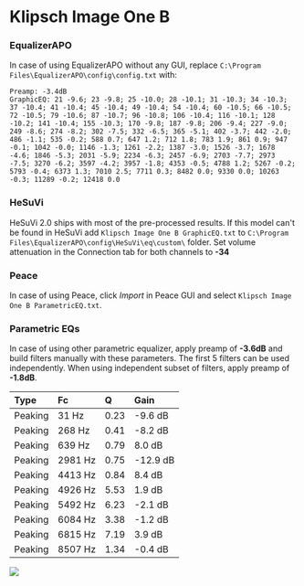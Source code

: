 # Klipsch Image One B

### EqualizerAPO
In case of using EqualizerAPO without any GUI, replace `C:\Program Files\EqualizerAPO\config\config.txt`
with:
```
Preamp: -3.4dB
GraphicEQ: 21 -9.6; 23 -9.8; 25 -10.0; 28 -10.1; 31 -10.3; 34 -10.3; 37 -10.4; 41 -10.4; 45 -10.4; 49 -10.4; 54 -10.4; 60 -10.5; 66 -10.5; 72 -10.5; 79 -10.6; 87 -10.7; 96 -10.8; 106 -10.4; 116 -10.1; 128 -10.2; 141 -10.4; 155 -10.3; 170 -9.8; 187 -9.8; 206 -9.4; 227 -9.0; 249 -8.6; 274 -8.2; 302 -7.5; 332 -6.5; 365 -5.1; 402 -3.7; 442 -2.0; 486 -1.1; 535 -0.2; 588 0.7; 647 1.2; 712 1.8; 783 1.9; 861 0.9; 947 -0.1; 1042 -0.0; 1146 -1.3; 1261 -2.2; 1387 -3.0; 1526 -3.7; 1678 -4.6; 1846 -5.3; 2031 -5.9; 2234 -6.3; 2457 -6.9; 2703 -7.7; 2973 -7.5; 3270 -6.2; 3597 -4.2; 3957 -1.8; 4353 -0.5; 4788 1.2; 5267 -0.2; 5793 -0.4; 6373 1.3; 7010 2.5; 7711 0.3; 8482 0.0; 9330 0.0; 10263 -0.3; 11289 -0.2; 12418 0.0
```

### HeSuVi
HeSuVi 2.0 ships with most of the pre-processed results. If this model can't be found in HeSuVi add
`Klipsch Image One B GraphicEQ.txt` to `C:\Program Files\EqualizerAPO\config\HeSuVi\eq\custom\` folder.
Set volume attenuation in the Connection tab for both channels to **-34**

### Peace
In case of using Peace, click *Import* in Peace GUI and select `Klipsch Image One B ParametricEQ.txt`.

### Parametric EQs
In case of using other parametric equalizer, apply preamp of **-3.6dB** and build filters manually
with these parameters. The first 5 filters can be used independently.
When using independent subset of filters, apply preamp of **-1.8dB**.

| Type    | Fc      |    Q | Gain     |
|:--------|:--------|:-----|:---------|
| Peaking | 31 Hz   | 0.23 | -9.6 dB  |
| Peaking | 268 Hz  | 0.41 | -8.2 dB  |
| Peaking | 639 Hz  | 0.79 | 8.0 dB   |
| Peaking | 2981 Hz | 0.75 | -12.9 dB |
| Peaking | 4413 Hz | 0.84 | 8.4 dB   |
| Peaking | 4926 Hz | 5.53 | 1.9 dB   |
| Peaking | 5492 Hz | 6.23 | -2.1 dB  |
| Peaking | 6084 Hz | 3.38 | -1.2 dB  |
| Peaking | 6815 Hz | 7.19 | 3.9 dB   |
| Peaking | 8507 Hz | 1.34 | -0.4 dB  |

![](https://raw.githubusercontent.com/jaakkopasanen/AutoEq/master/results/innerfidelity/sbaf-serious/Klipsch%20Image%20One%20B/Klipsch%20Image%20One%20B.png)